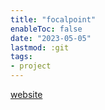 ```yaml
---
title: "focalpoint"
enableToc: false
date: "2023-05-05"
lastmod: :git
tags:
- project
---
```


[website](https://focalpoint.wips.art/)

